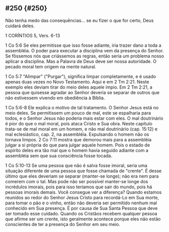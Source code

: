 ## #250 {#250}

Não tenha medo das consequências... se eu fizer o que for certo, Deus cuidará deles.

1 CORÍNTIOS 5, Vers. 6-13

1 Co 5:6 Se eles permitisse que isso fosse adiante, iria trazer dano a toda a assembléia. O poder para executar a disciplina vem da presença do Senhor. Se fôssemos nós que criássemos as regras, então seria um problema nosso aplicar a disciplina. Mas a Palavra de Deus deve ser nossa autoridade. O pecado moral tem origem na mente natural.

1 Co 5:7 &quot;Alimpar&quot; (&quot;Purgar&quot;), significa limpar completamente, e é usado apenas duas vezes no Novo Testamento. Aqui e em 2 Tm 2:21\. Neste exemplo eles deviam tirar do meio deles aquele ímpio. Em 2 Tm 2:21, a pessoa que quisesse agradar ao Senhor deveria se separar de outros que não estivessem vivendo em obediência à Bíblia.

1 Co 5:6-8 Ele explica o motivo de tal tratamento. O Senhor Jesus está no meio deles. Se permitissem um pouco de mal, este se espalharia para todos, e o Senhor Jesus não poderia mais estar com eles. O mal doutrinário é pior do que o mal moral, pois ataca Cristo e Sua obra. Neste capítulo trata-se de mal moral em um homem, e não mal doutrinário (cap. 15:12) e mal eclesiástico, cap. 2, na assembléia. Expulsando o homem não os tornava limpos. 2 Co 7:11 mostra que demorou mais para a assembléia julgar a si própria do que para julgar aquele homem. Pois o estado de espírito deles era tão mal que o homem havia seguido adiante com a assembléia sem que sua consciência fosse tocada.

1 Co 5:10-13 Se uma pessoa que não é salva fosse imoral, seria uma situação diferente de uma pessoa que fosse chamada de &quot;crente&quot;. É desse último que eles deveriam se separar (manter-se longe); não era nem para comerem com o tal. Mas pode não ser possível manter-se longe dos incrédulos imorais, pois para isso teríamos que sair do mundo, pois há pessoas imorais demais. Você consegue ver a diferença? Quando estamos reunidos ao redor do Senhor Jesus Cristo para recordá-Lo em Sua morte, para tomar o pão e o vinho, então não deveria ser permitido nenhum mal conhecido em Sua presença. É por causa de Sua Santa Pessoa que deve ser tomado esse cuidado. Quando os Cristãos recebem qualquer pessoa que afirme ser um crente, isto geralmente acontece porque eles não estão conscientes de ter a presença do Senhor em seu meio.